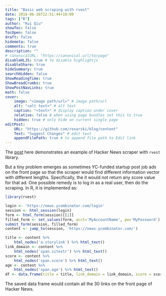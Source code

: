 ```yaml
---
title: "Basic web scraping with rvest"
date: 2018-06-26T22:51:44+10:00
tags: ["R"]
author: "Rui Qiu"
showToc: false
TocOpen: false
draft: false
hidemeta: false
comments: true
description: ""
# canonicalURL: "https://canonical.url/to/page"
disableHLJS: true # to disable highlightjs
disableShare: true
hideSummary: true
searchHidden: false
ShowReadingTime: true
ShowBreadCrumbs: true
ShowPostNavLinks: true
math: false
cover:
    image: "<image path/url>" # image path/url
    alt: "<alt text>" # alt text
    caption: "<text>" # display caption under cover
    relative: false # when using page bundles set this to true
    hidden: true # only hide on current single page
editPost:
    URL: "https://github.com/rexarski/blog/content"
    Text: "Suggest Changes" # edit text
    appendFilePath: true # to append file path to Edit link
---
```


The [post](https://datascienceplus.com/building-a-hacker-news-scraper-with-8-lines-of-r-code-using-rvest-library/) here demonstrates an example of Hacker News scraper with `rvest` library.

But a tiny problem emerges as sometimes YC-funded startup post job ads on the front page so that the scraper would find different information vector with different lengths. Specifically, the it would not return any score value for that ad. One possible remedy is to log in as a real user, then do the scraping. In R, it is implemented as:

```r
library(rvest)

login <- 'https://news.ycombinator.com/login'
session <- html_session(login)
form <- html_form(session)[[1]]
filled_form <- set_values(form, acct='MyAccountName', pw='MyPassword')
submit_form(session, filled_form)
content <- jump_to(session, 'https://news.ycombinator.com/')

title <- content %>%
    html_nodes('a.storylink') %>% html_text()
link_domain <- content %>%
    html_nodes('span.sitestr') %>% html_text()
score <- content %>%
    html_nodes('span.score') %>% html_text()
age <- content %>%
    html_nodes('span.age') %>% html_text()
df <- data.frame(title = title, link_domain = link_domain, score = score, age = age)
```

The saved data frame would contain all the 30 links on the front page of Hacker News.
